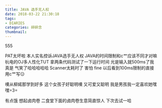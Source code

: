 ```yaml
---
title: JAVA 选手无人权
date: 2018-03-22 21:30:18
tags: 
- DIARIES
categories: 碎碎念
thumbnail: 
---
```

555
<!--more-->

PAT太坏啦
本人实名控诉JAVA选手无人权
JAVA的时间限制和c艹应该不同才对嘛
杭电的OJ多人性化TUT
拿两条代码测试了一下运行时间
光是输入就500ms了我真是
气笑了哈哈哈哈哈
Scanner太耗时了 害怕
fine
以后看到100ms限制的直接用c艹写😑

噢从柳婼那学到好多
这个女孩子好聪明噢
又可爱又聪明
我是男孩我一定喜欢她嘿嘿=3=

有点饿
想起卤肉卷
二食堂下面的卤肉卷生意简直惊人
下次去试一哈